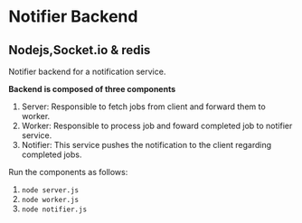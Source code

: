 # Notifier Backend

## Nodejs,Socket.io & redis
Notifier backend for a notification service.

**Backend is composed of three components**

1. Server: Responsible to fetch jobs from client and forward them to worker.
2. Worker: Responsible to process job and foward completed job to notifier service.
3. Notifier: This service pushes the notification to the client regarding completed jobs.

Run the components as follows:

1. ```node server.js```
2. ```node worker.js```
3. ```node notifier.js```



